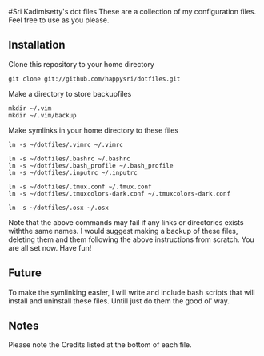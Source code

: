 #Sri Kadimisetty's dot files
These are a collection of my configuration files. Feel free to use as you please.


## Installation
Clone this repository to your home directory

	git clone git://github.com/happysri/dotfiles.git

Make a directory to store backupfiles 

	mkdir ~/.vim
	mkdir ~/.vim/backup

Make symlinks in your home directory to these files

	ln -s ~/dotfiles/.vimrc ~/.vimrc

	ln -s ~/dotfiles/.bashrc ~/.bashrc
	ln -s ~/dotfiles/.bash_profile ~/.bash_profile
	ln -s ~/dotfiles/.inputrc ~/.inputrc

	ln -s ~/dotfiles/.tmux.conf ~/.tmux.conf
	ln -s ~/dotfiles/.tmuxcolors-dark.conf ~/.tmuxcolors-dark.conf

	ln -s ~/dotfiles/.osx ~/.osx

Note that the above commands may fail if any links or directories exists withthe same names. 
I would suggest making a backup of these files, deleting them and them following the above instructions from scratch.
You are all set now. Have fun!

## Future
To make the symlinking easier, I will write and include bash scripts that will install and uninstall these files. Untill just do them the good ol' way.


## Notes
Please note the Credits listed at the bottom of each file.
